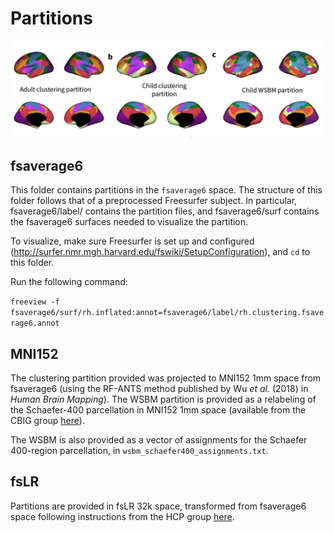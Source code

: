 # Partitions

![image](../cover_fig.png)

## fsaverage6
This folder contains partitions in the `fsaverage6` space. The structure of this folder follows that of a preprocessed Freesurfer subject. In particular, fsaverage6/label/ contains the partition files, and fsaverage6/surf contains the fsaverage6 surfaces needed to visualize the partition.

To visualize, make sure Freesurfer is set up and configured (http://surfer.nmr.mgh.harvard.edu/fswiki/SetupConfiguration), and `cd` to this folder.

Run the following command:

`freeview -f fsaverage6/surf/rh.inflated:annot=fsaverage6/label/rh.clustering.fsaverage6.annot`

## MNI152

The clustering partition provided was projected to MNI152 1mm space from fsaverage6 (using the RF-ANTS method published by Wu *et al.* (2018) in *Human Brain Mapping*). The WSBM partition is provided as a relabeling of the Schaefer-400 parcellation in MNI152 1mm space (available from the CBIG group [here](https://github.com/ThomasYeoLab/CBIG/tree/master/stable_projects/brain_parcellation/Schaefer2018_LocalGlobal)).


The WSBM is also provided as a vector of assignments for the Schaefer 400-region parcellation, in `wsbm_schaefer400_assignments.txt`.

## fsLR

Partitions are provided in fsLR 32k space, transformed from fsaverage6 space following instructions from the HCP group [here](https://wiki.humanconnectome.org/download/attachments/63078513/Resampling-FreeSurfer-HCP_5_8.pdf).

